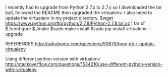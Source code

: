 I recently had to upgrade from Python 2.7.x to 2.7.y so I downloaded the tar ball, followed the README then upgraded the virtualenv.
I also need to update the virtualenv in my project directory.
$wget https://www.python.org/ftp/python/2.7.8/Python-2.7.8.tar.xz | tar xf
$./configure
$./make
$sudo make install
$sudo pip install virtualenv --upgrade


REFERENCES
http://askubuntu.com/questions/50870/how-do-i-update-virtualenv

Using different python version with virtualenv
http://stackoverflow.com/questions/1534210/use-different-python-version-with-virtualenv
